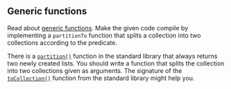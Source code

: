 ## Generic functions

Read about [generic functions](https://kotlinlang.org/docs/reference/generics.html#generic-functions).
Make the given code compile by implementing a `partitionTo` function that splits
a collection into two collections according to the predicate.

There is a [`partition()`](https://kotlinlang.org/api/latest/jvm/stdlib/kotlin.collections/kotlin.-iterable/partition.html)
function in the standard library that always returns two newly created lists.
You should write a function that splits the collection into two collections given as arguments.
The signature of the
[`toCollection()`](https://kotlinlang.org/api/latest/jvm/stdlib/kotlin.collections/kotlin.-iterable/to-collection.html)
 function from the standard library might help you.